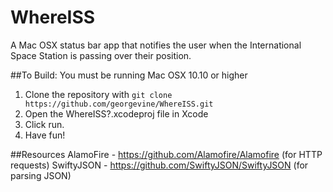 # WhereISS
A Mac OSX status bar app that notifies the user when the International Space Station is passing over their position.

##To Build: 
You must be running Mac OSX 10.10 or higher
1. Clone the repository with `git clone https://github.com/georgevine/WhereISS.git`
2. Open the WhereISS?.xcodeproj file in Xcode
3. Click run.
4. Have fun!


##Resources
AlamoFire - https://github.com/Alamofire/Alamofire (for HTTP requests)
SwiftyJSON - https://github.com/SwiftyJSON/SwiftyJSON (for parsing JSON)
